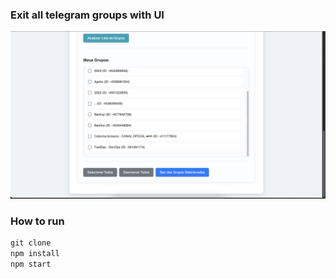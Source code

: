 ### Exit all telegram groups with UI

<img src="https://raw.githubusercontent.com/sostenesapollo/telegram-left-all-groups/refs/heads/main/public/demo.png">

### How to run

```javascript
git clone
npm install
npm start
```